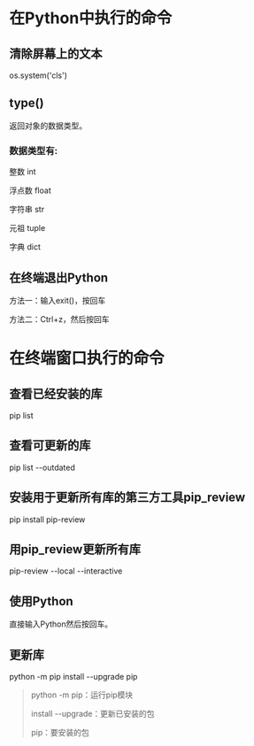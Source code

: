 # 在Python中执行的命令

## 清除屏幕上的文本

os.system('cls')

## type()

返回对象的数据类型。

### 数据类型有:

整数 int

浮点数 float

字符串 str

元祖 tuple

字典 dict

## 在终端退出Python

方法一：输入exit()，按回车

方法二：Ctrl+z，然后按回车



# 在终端窗口执行的命令

## 查看已经安装的库 

pip list

## 查看可更新的库

pip list --outdated

## 安装用于更新所有库的第三方工具pip_review

pip install pip-review

## 用pip_review更新所有库

pip-review --local --interactive

## 使用Python

直接输入Python然后按回车。

## 更新库

python -m pip install --upgrade pip

>python -m pip：运行pip模块
>
>install --upgrade：更新已安装的包
>
>pip：要安装的包


